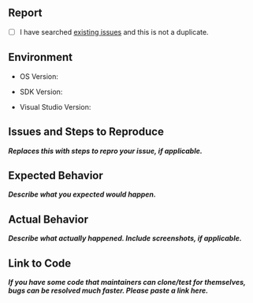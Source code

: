 ## Report

- [ ] I have searched [existing issues](https://github.com/CatalystCode/3DStreamingToolkit/issues) and this is not a duplicate.

## Environment

<!-- Which version of Windows 10 are you running on? -->
- OS Version:
<!-- Which version of the Windows 10 SDK are you targeting? -->
- SDK Version:
<!-- Which version of Visual Studio are you using? -->
- Visual Studio Version:

## Issues and Steps to Reproduce
***Replaces this with steps to repro your issue, if applicable.***

## Expected Behavior
***Describe what you expected would happen.***

## Actual Behavior
***Describe what actually happened. Include screenshots, if applicable.***

## Link to Code
***If you have some code that maintainers can clone/test for themselves, bugs can be resolved much faster. Please paste a link here.***
